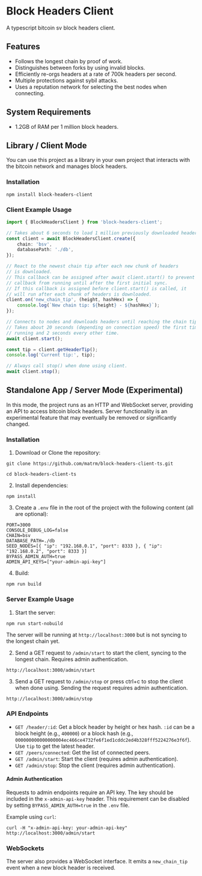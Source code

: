 # Block Headers Client

A typescript bitcoin sv block headers client.

## Features

- Follows the longest chain by proof of work.
- Distinguishes between forks by using invalid blocks.
- Efficiently re-orgs headers at a rate of 700k headers per second.
- Multiple protections against sybil attacks.
- Uses a reputation network for selecting the best nodes when connecting.

## System Requirements

- 1.2GB of RAM per 1 million block headers.

## Library / Client Mode

You can use this project as a library in your own project that interacts with the bitcoin network and manages block headers.

### Installation

```
npm install block-headers-client
```

### Client Example Usage

```typescript
import { BlockHeadersClient } from 'block-headers-client';

// Takes about 6 seconds to load 1 million previously downloaded headers.
const client = await BlockHeadersClient.create({
	chain: 'bsv',
	databasePath: './db',
});

// React to the newest chain tip after each new chunk of headers
// is downloaded.
// This callback can be assigned after await client.start() to prevent this
// callback from running until after the first initial sync.
// If this callback is assigned before client.start() is called, it
// will run after each chunk of headers is downloaded.
client.on('new_chain_tip', (height, hashHex) => {
	console.log(`New chain tip: ${height} - ${hashHex}`);
});

// Connects to nodes and downloads headers until reaching the chain tip.
// Takes about 20 seconds (depending on connection speed) the first time
// running and 2 seconds every other time.
await client.start();

const tip = client.getHeaderTip();
console.log('Current tip:', tip);

// Always call stop() when done using client.
await client.stop();
```

## Standalone App / Server Mode (Experimental)

In this mode, the project runs as an HTTP and WebSocket server, providing an API to access bitcoin block headers. Server functionality is an experimental feature that may eventually be removed or significantly changed.

### Installation

1. Download or Clone the repository:
```
git clone https://github.com/matrm/block-headers-client-ts.git
```
```
cd block-headers-client-ts
```
2. Install dependencies:
```
npm install
```
3. Create a `.env` file in the root of the project with the following content (all are optional):
```
PORT=3000
CONSOLE_DEBUG_LOG=false
CHAIN=bsv
DATABASE_PATH=./db
SEED_NODES=[{ "ip": "192.168.0.1", "port": 8333 }, { "ip": "192.168.0.2", "port": 8333 }]
BYPASS_ADMIN_AUTH=true
ADMIN_API_KEYS=["your-admin-api-key"]
```
4. Build:
```
npm run build
```

### Server Example Usage

1. Start the server:
```
npm run start-nobuild
```

The server will be running at `http://localhost:3000` but is not syncing to the longest chain yet.

2. Send a GET request to `/admin/start` to start the client, syncing to the longest chain. Requires admin authentication.
```
http://localhost:3000/admin/start
```

3. Send a GET request to `/admin/stop` or press ctrl+c to stop the client when done using. Sending the request requires admin authentication.
```
http://localhost:3000/admin/stop
```

### API Endpoints

-   `GET /header/:id`: Get a block header by height or hex hash. `:id` can be a block height (e.g., `400000`) or a block hash (e.g., `000000000000000004ec466ce4732fe6f1ed1cddc2ed4b328fff5224276e3f6f`). Use `tip` to get the latest header.
-   `GET /peers/connected`: Get the list of connected peers.
-   `GET /admin/start`: Start the client (requires admin authentication).
-   `GET /admin/stop`: Stop the client (requires admin authentication).

#### Admin Authentication

Requests to admin endpoints require an API key. The key should be included in the `x-admin-api-key` header. This requirement can be disabled by setting `BYPASS_ADMIN_AUTH=true` in the `.env` file.

Example using `curl`:
```
curl -H "x-admin-api-key: your-admin-api-key" http://localhost:3000/admin/start
```

### WebSockets

The server also provides a WebSocket interface. It emits a `new_chain_tip` event when a new block header is received.